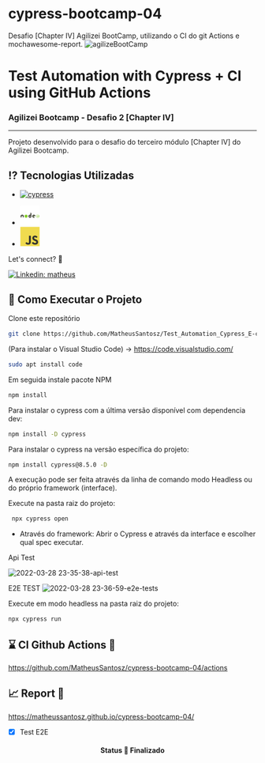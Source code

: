 ﻿# cypress-bootcamp-04
 
 Desafio [Chapter IV] Agilizei BootCamp, utilizando o CI do git Actions e mochawesome-report.
![agilizeBootCamp](https://user-images.githubusercontent.com/62854319/158291684-392309cf-ab85-40ad-af55-8bf947133036.png)
# Test Automation with Cypress + CI using GitHub Actions
### Agilizei Bootcamp - Desafio 2 [Chapter IV]
---
Projeto desenvolvido para o desafio do terceiro módulo [Chapter IV] do Agilizei Bootcamp.

## :interrobang: Tecnologias Utilizadas
- <p align="left"> <a href="https://www.cypress.io" target="_blank"> <img src="https://raw.githubusercontent.com/simple-icons/simple-icons/6e46ec1fc23b60c8fd0d2f2ff46db82e16dbd75f/icons/cypress.svg" alt="cypress" width="40" height="40"/> </a>
- <a href="https://nodejs.org" target="_blank"> <img
        src="https://raw.githubusercontent.com/devicons/devicon/master/icons/nodejs/nodejs-original-wordmark.svg"
        alt="nodejs" width="40" height="40" /> </a>
- <a href="https://developer.mozilla.org/en-US/docs/Web/JavaScript"
    target="_blank"> <img
        src="https://raw.githubusercontent.com/devicons/devicon/master/icons/javascript/javascript-original.svg"
        alt="javascript" width="40" height="40" /> </a>

Let's connect? 🤝

[![Linkedin: matheus](https://img.shields.io/badge/-Linkedin-blue?style=flat-square&logo=Linkedin&logoColor=white&link=https://www.linkedin.com/in/matheus-dos-santos-397004b4/)](https://www.linkedin.com/in/matheus-dos-santos-397004b4/)

## :eyes: Como Executar o Projeto
Clone este repositório
```bash
git clone https://github.com/MatheusSantosz/Test_Automation_Cypress_E-commerce
```
(Para instalar o Visual Studio Code) -> https://code.visualstudio.com/
```bash
sudo apt install code
```
Em seguida instale pacote NPM
```bash
npm install
```
Para instalar o cypress com a última versão disponível com dependencia dev:
```bash
npm install -D cypress
```
Para instalar o cypress na versão específica do projeto:
```bash
npm install cypress@8.5.0 -D
```

A execução pode ser feita através da linha de comando modo Headless ou do próprio framework (interface).


Execute na pasta raiz do projeto:
```bash
 npx cypress open
```
- Através do framework:
Abrir o Cypress e através da interface e escolher qual spec executar.


Api Test

![2022-03-28 23-35-38-api-test](https://user-images.githubusercontent.com/62854319/160522581-765462c7-4fde-46cf-9b1c-8932a344a567.gif)


  
  
 E2E TEST 
 ![2022-03-28 23-36-59-e2e-tests](https://user-images.githubusercontent.com/62854319/160522593-8b373c89-2939-4504-b761-b36e3d370d7c.gif)

Execute em modo headless na pasta raiz do projeto:
```bash
npx cypress run
```


## :hourglass: CI Github Actions :link:
https://github.com/MatheusSantosz/cypress-bootcamp-04/actions
	
## :chart_with_upwards_trend: Report :link:
https://matheussantosz.github.io/cypress-bootcamp-04/	
- [x] Test E2E

<h4 align="center"> 
	 Status 🚀 Finalizado 
</h4>



